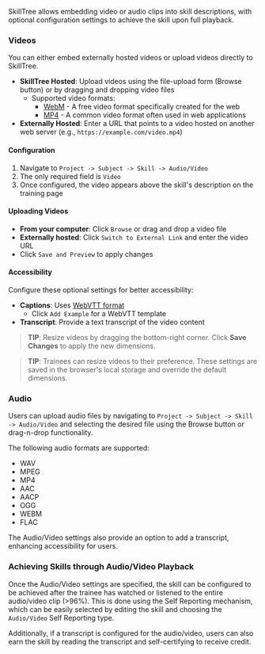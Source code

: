 SkillTree allows embedding video or audio clips into skill descriptions, with optional configuration settings to achieve the skill upon full playback.

### Videos
You can either embed externally hosted videos or upload videos directly to SkillTree.

- **SkillTree Hosted**: Upload videos using the file-upload form (Browse button) or by dragging and dropping video files
    - Supported video formats:
        - [WebM](https://www.webmproject.org/about/) - A free video format specifically created for the web
        - [MP4](https://en.wikipedia.org/wiki/MP4_file_format) - A common video format often used in web applications
- **Externally Hosted**: Enter a URL that points to a video hosted on another web server (e.g., `https://example.com/video.mp4`)

#### Configuration
1. Navigate to `Project -> Subject -> Skill -> Audio/Video`
2. The only required field is `Video`
3. Once configured, the video appears above the skill's description on the training page

#### Uploading Videos
- **From your computer**: Click `Browse` or drag and drop a video file
- **Externally hosted**: Click `Switch to External Link` and enter the video URL
- Click `Save and Preview` to apply changes

#### Accessibility
Configure these optional settings for better accessibility:
- **Captions**: Uses [WebVTT format](https://developer.mozilla.org/en-US/docs/Web/API/WebVTT_API)
    - Click `Add Example` for a WebVTT template
- **Transcript**: Provide a text transcript of the video content

> **TIP**: Resize videos by dragging the bottom-right corner. Click **Save Changes** to apply the new dimensions.

> **TIP**: Trainees can resize videos to their preference. These settings are saved in the browser's local storage and override the default dimensions.

### Audio
Users can upload audio files by navigating to `Project -> Subject -> Skill -> Audio/Video` and selecting the desired file using the Browse button or drag-n-drop functionality.

The following audio formats are supported:
- WAV
- MPEG
- MP4
- AAC
- AACP
- OGG
- WEBM
- FLAC

The Audio/Video settings also provide an option to add a transcript, enhancing accessibility for users.

### Achieving Skills through Audio/Video Playback
Once the Audio/Video settings are specified, the skill can be configured to be achieved after the trainee has watched or listened to the entire audio/video clip (>96%). This is done using the Self Reporting mechanism, which can be easily selected by editing the skill and choosing the `Audio/Video` Self Reporting type.

Additionally, if a transcript is configured for the audio/video, users can also earn the skill by reading the transcript and self-certifying to receive credit.